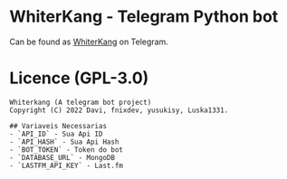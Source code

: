 <p align="center">


# WhiterKang - Telegram Python bot


Can be found as [WhiterKang](https://t.me/whiterkangbot) on Telegram.



# Licence (GPL-3.0)
```
Whiterkang (A telegram bot project)
Copyright (C) 2022 Davi, fnixdev, yusukisy, Luska1331.

## Variaveis Necessarias
- `API_ID` - Sua Api ID
- `API_HASH` - Sua Api Hash
- `BOT_TOKEN` - Token do bot
- `DATABASE_URL` - MongoDB
- `LASTFM_API_KEY` - Last.fm 
